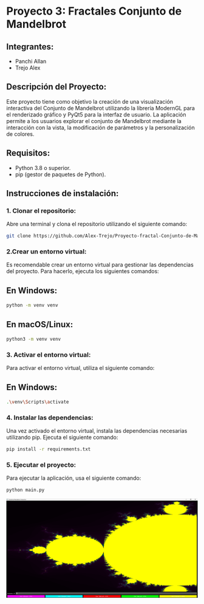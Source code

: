 # Proyecto 3: Fractales Conjunto de Mandelbrot

## Integrantes:
- Panchi Allan
- Trejo Alex

## Descripción del Proyecto:
Este proyecto tiene como objetivo la creación de una visualización interactiva del Conjunto de Mandelbrot utilizando la librería ModernGL para el renderizado gráfico y PyQt5 para la interfaz de usuario. La aplicación permite a los usuarios explorar el conjunto de Mandelbrot mediante la interacción con la vista, la modificación de parámetros y la personalización de colores.

## Requisitos:

- Python 3.8 o superior.
- pip (gestor de paquetes de Python).

## Instrucciones de instalación:

### 1. Clonar el repositorio:
Abre una terminal y clona el repositorio utilizando el siguiente comando:

```bash
git clone https://github.com/Alex-Trejo/Proyecto-fractal-Conjunto-de-Mandelbrot-.git
```

### 2.Crear un entorno virtual:
Es recomendable crear un entorno virtual para gestionar las dependencias del proyecto. Para hacerlo, ejecuta los siguientes comandos:

## En Windows:

```bash
python -m venv venv
```

## En macOS/Linux:
```bash
python3 -m venv venv
```


### 3. Activar el entorno virtual:
Para activar el entorno virtual, utiliza el siguiente comando:

## En Windows:

```bash
.\venv\Scripts\activate
```


### 4. Instalar las dependencias:
Una vez activado el entorno virtual, instala las dependencias necesarias utilizando pip. Ejecuta el siguiente comando:
```bash
pip install -r requirements.txt
```

### 5. Ejecutar el proyecto:
Para ejecutar la aplicación, usa el siguiente comando:

```bash
python main.py
```

![Ejecución: ](assets/inicio.png)



